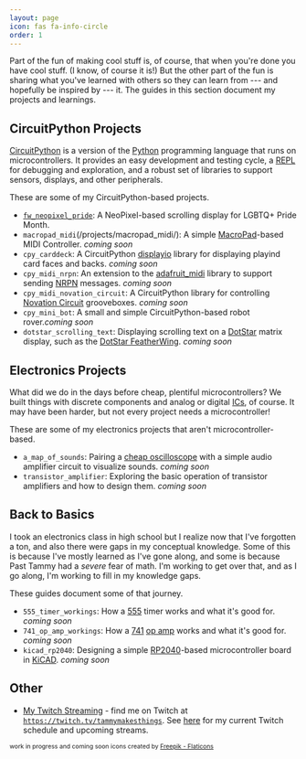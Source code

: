 ```yaml
---
layout: page
icon: fas fa-info-circle
order: 1
---
```


Part of the fun of making cool stuff is, of course, that when you're done you
have cool stuff. (I know, of course it is!) But the other part of the fun is
sharing what you've learned with others so they can learn from --- and hopefully
be inspired by --- it. The guides in this section document my projects and
learnings.

## CircuitPython Projects

[CircuitPython][circuitpython] is a version of the [Python][python]
programming language that runs on microcontrollers. It provides an easy
development and testing cycle, a [REPL][repl] for debugging and exploration,
and a robust set of libraries to support sensors, displays, and other
peripherals.

These are some of my CircuitPython-based projects.

- [`fw_neopixel_pride`](/projects/fw_neopixel_pride/): A NeoPixel-based scrolling
  display for LGBTQ+ Pride Month.
- `macropad_midi`(/projects/macropad_midi/): A simple [MacroPad][macropad]-based
  MIDI Controller. *coming soon*
- `cpy_carddeck`: A CircuitPython [displayio][displayio] library for displaying
  playind card faces and backs. *coming soon*
- `cpy_midi_nrpn`: An extension to the [adafruit_midi][adafruitmidi] library
  to support sending [NRPN][nrpn] messages. *coming soon*
- `cpy_midi_novation_circuit`: A CircuitPython library for controlling
  [Novation Circuit][novationcircuit] grooveboxes. *coming soon*
- `cpy_mini_bot`: A small and simple CircuitPython-based robot rover.*coming soon*
- `dotstar_scrolling_text`: Displaying scrolling text on a [DotStar][dotstar]
  matrix display, such as the [DotStar FeatherWing][dotstarfw]. *coming soon*

## Electronics Projects

What did we do in the days before cheap, plentiful microcontrollers? We built
things with discrete components and analog or digital [ICs][ics], of course.
It may have been harder, but not every project needs a microcontroller!

These are some of my electronics projects that aren't microcontroller-based.

- `a_map_of_sounds`: Pairing a [cheap oscilloscope][chineseoscope] with a simple
  audio amplifier circuit to visualize sounds. *coming soon*
- `transistor_amplifier`: Exploring the basic operation of transistor
  amplifiers and how to design them. *coming soon*

## Back to Basics

I took an electronics class in high school but I realize now that I've forgotten
a ton, and also there were gaps in my conceptual knowledge. Some of this is
because I've mostly learned as I've gone along, and some is because Past Tammy
had a *severe* fear of math. I'm working to get over that, and as I go along,
I'm working to fill in my knowledge gaps.

These guides document some of that journey.

- `555_timer_workings`: How a [555][555timer] timer works and what it's good for. 
  *coming soon*
- `741_op_amp_workings`: How a [741][741opamp] [op amp][opamp] works and what 
  it's good for. *coming soon*
- `kicad_rp2040`: Designing a simple [RP2040][rp2040]-based microcontroller 
  board in [KiCAD][kicad]. *coming soon*


## Other

- [My Twitch Streaming][twitch] - find me on Twitch at
  [`https://twitch.tv/tammymakesthings`][twitch]. See [here][streaming] for my
  current Twitch schedule and upcoming streams.

<p style="font-size: 8pt">
work in progress and coming soon icons created by
<a href="https://www.flaticon.com/free-icons/work-in-progress">Freepik - Flaticons</a>
</p>

[555timer]: https://www.electronics-lab.com/555-timer-teardown/
[741opamp]: http://www.righto.com/2015/10/inside-ubiquitous-741-op-amp-circuits.html
[adafruitmidi]: <https://github.com/adafruit/Adafruit_CircuitPython_MIDI>
[chineseoscope]: <https://www.amazon.com/dp/B09X385FPV/>
[circuitpython]: <https://www.circuitpython.org/>
[displayio]: <https://learn.adafruit.com/circuitpython-display-support-using-displayio/>
[dotstar]: <https://learn.adafruit.com/adafruit-dotstar-leds/overview>
[dotstarfw]: <https://www.adafruit.com/product/3449>
[ics]: https://en.wikipedia.org/wiki/Integrated_circuit
[kicad]: https://www.kicad.org/
[macropad]: <https://www.adafruit.com/product/5100>
[novationcircuit]: <https://novationmusic.com/en/circuit>
[nrpn]: <https://en.wikipedia.org/wiki/NRPN>
[opamp]: https://en.wikipedia.org/wiki/Operational_amplifier
[python]: <https://python.org/>
[repl]: <https://en.wikipedia.org/wiki/Read%E2%80%93eval%E2%80%93print_loop>
[rp2040]: https://www.raspberrypi.com/documentation/microcontrollers/rp2040.html
[streaming]: <https://www.tammymakesthings.com/projects/streaming/>
[twitch]: <https://twitch.tv/tammymakesthings>
